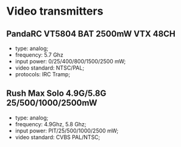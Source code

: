 # Video transmitters

## PandaRC VT5804 BAT 2500mW VTX 48CH

- type: analog;
- frequency: 5.7 Ghz
- input power: 0/25/400/800/1500/2500 mW;
- video standard: NTSC/PAL;
- protocols: IRC Tramp;

## Rush Max Solo 4.9G/5.8G 25/500/1000/2500mW

- type: analog;
- frequency: 4.9Ghz, 5.8 Ghz;
- input power: PIT/25/500/1000/2500 mW;
- video standard: CVBS PAL/NTSC;